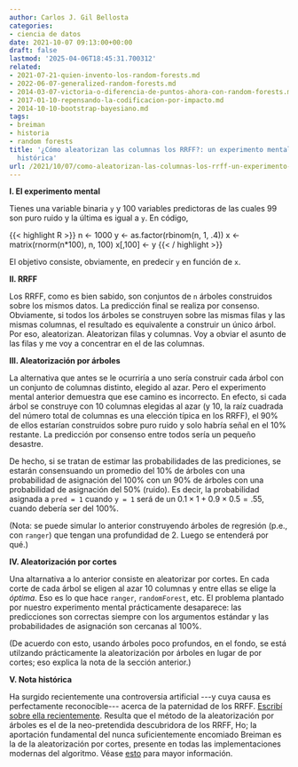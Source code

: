 ```yaml
---
author: Carlos J. Gil Bellosta
categories:
- ciencia de datos
date: 2021-10-07 09:13:00+00:00
draft: false
lastmod: '2025-04-06T18:45:31.700312'
related:
- 2021-07-21-quien-invento-los-random-forests.md
- 2022-06-07-generalized-random-forests.md
- 2014-03-07-victoria-o-diferencia-de-puntos-ahora-con-random-forests.md
- 2017-01-10-repensando-la-codificacion-por-impacto.md
- 2014-10-10-bootstrap-bayesiano.md
tags:
- breiman
- historia
- random forests
title: '¿Cómo aleatorizan las columnas los RRFF?: un experimento mental y una coda
  histórica'
url: /2021/10/07/como-aleatorizan-las-columnas-los-rrff-un-experimento-mental-y-una-coda-historica/
---
```


**I. El experimento mental**

Tienes una variable binaria `y` y 100 variables predictoras de las cuales 99 son puro ruido y la última es igual a `y`. En código,

{{< highlight R >}}
n <- 1000
y <- as.factor(rbinom(n, 1, .4))
x <- matrix(rnorm(n*100), n, 100)
x[,100] <- y
{{< / highlight >}}

El objetivo consiste, obviamente, en predecir `y` en función de `x`.

**II. RRFF**

Los RRFF, como es bien sabido, son conjuntos de `n` árboles construidos sobre los mismos datos. La predicción final se realiza por consenso. Obviamente, si todos los árboles se construyen sobre las mismas filas y las mismas columnas, el resultado es equivalente a construir un único árbol. Por eso, aleatorizan. Aleatorizan filas y columnas. Voy a obviar el asunto de las filas y me voy a concentrar en el de las columnas.

**III. Aleatorización por árboles**

La alternativa que antes se le ocurriría a uno sería construir cada árbol con un conjunto de columnas distinto, elegido al azar. Pero el experimento mental anterior demuestra que ese camino es incorrecto. En efecto, si cada árbol se construye con 10 columnas elegidas al azar (y 10, la raíz cuadrada del número total de columnas es una elección típica en los RRFF), el 90% de ellos estarían construidos sobre puro ruido y solo habría señal en el 10% restante. La predicción por consenso entre todos sería un pequeño desastre.

De hecho, si se tratan de estimar las probabilidades de las prediciones, se estarán consensuando un promedio del 10% de árboles con una probabilidad de asignación del 100% con un 90% de árboles con una probabilidad de asignación del 50% (ruido). Es decir, la probabilidad asignada a `pred = 1` cuando `y = 1` será de un $0.1 \times 1 + 0.9 \times 0.5 = .55$, cuando debería ser del 100%.

(Nota: se puede simular lo anterior construyendo árboles de regresión (p.e., con `ranger`) que tengan una profundidad de 2. Luego se entenderá por qué.)

**IV. Aleatorización por cortes**

Una altarnativa a lo anterior consiste en aleatorizar por cortes. En cada corte de cada árbol se eligen al azar 10 columnas y entre ellas se elige la _óptima_. Eso es lo que hace `ranger`, `randomForest`, etc. El problema plantado por nuestro experimento mental prácticamente desaparece: las predicciones son correctas siempre con los argumentos estándar y las probabilidades de asignación son cercanas al 100%.

(De acuerdo con esto, usando árboles poco profundos, en el fondo, se está utilzando prácticamente la aleatorización por árboles en lugar de por cortes; eso explica la nota de la sección anterior.)

**V. Nota histórica**

Ha surgido recientemente una controversia artificial ---y cuya causa es perfectamente reconocible--- acerca de la paternidad de los RRFF. [Escribí  sobre ella recientemente](https://datanalytics.com/2021/07/21/quien-invento-los-random-forests/). Resulta que el método de la aleatorización por árboles es el de la neo-pretendida descubridora de los RRFF, Ho; la aportación fundamental del nunca suficientemente encomiado Breiman es la de la aleatorización por cortes, presente en todas las implementaciones modernas del algoritmo. Véase [esto](https://sebastianraschka.com/faq/docs/random-forest-feature-subsets.html) para mayor información.